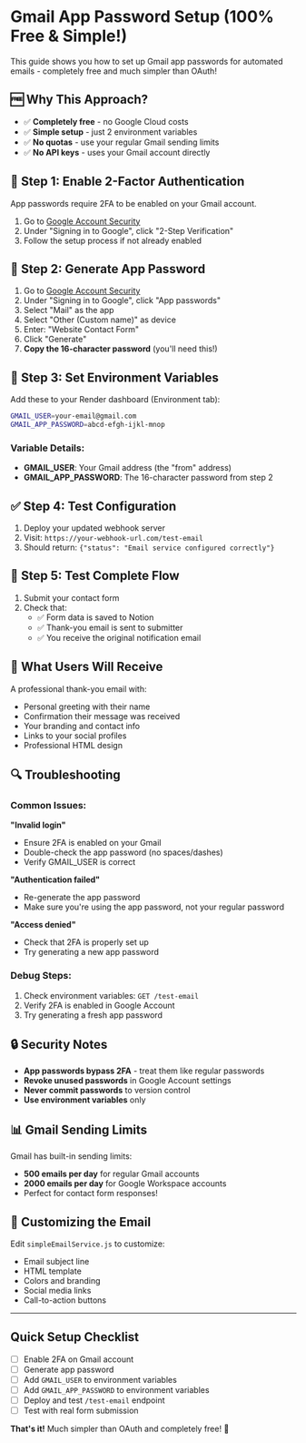 # Gmail App Password Setup (100% Free & Simple!)

This guide shows you how to set up Gmail app passwords for automated emails - completely free and much simpler than OAuth!

## 🆓 **Why This Approach?**

- ✅ **Completely free** - no Google Cloud costs
- ✅ **Simple setup** - just 2 environment variables
- ✅ **No quotas** - use your regular Gmail sending limits
- ✅ **No API keys** - uses your Gmail account directly

## 🔧 **Step 1: Enable 2-Factor Authentication**

App passwords require 2FA to be enabled on your Gmail account.

1. Go to [Google Account Security](https://myaccount.google.com/security)
2. Under "Signing in to Google", click "2-Step Verification"
3. Follow the setup process if not already enabled

## 🔑 **Step 2: Generate App Password**

1. Go to [Google Account Security](https://myaccount.google.com/security)
2. Under "Signing in to Google", click "App passwords"
3. Select "Mail" as the app
4. Select "Other (Custom name)" as device
5. Enter: "Website Contact Form" 
6. Click "Generate"
7. **Copy the 16-character password** (you'll need this!)

## 🔐 **Step 3: Set Environment Variables**

Add these to your Render dashboard (Environment tab):

```bash
GMAIL_USER=your-email@gmail.com
GMAIL_APP_PASSWORD=abcd-efgh-ijkl-mnop
```

### Variable Details:

- **GMAIL_USER**: Your Gmail address (the "from" address)
- **GMAIL_APP_PASSWORD**: The 16-character password from step 2

## ✅ **Step 4: Test Configuration**

1. Deploy your updated webhook server
2. Visit: `https://your-webhook-url.com/test-email`
3. Should return: `{"status": "Email service configured correctly"}`

## 🚀 **Step 5: Test Complete Flow**

1. Submit your contact form
2. Check that:
   - ✅ Form data is saved to Notion
   - ✅ Thank-you email is sent to submitter
   - ✅ You receive the original notification email

## 📧 **What Users Will Receive**

A professional thank-you email with:
- Personal greeting with their name
- Confirmation their message was received
- Your branding and contact info
- Links to your social profiles
- Professional HTML design

## 🔍 **Troubleshooting**

### Common Issues:

**"Invalid login"**
- Ensure 2FA is enabled on your Gmail
- Double-check the app password (no spaces/dashes)
- Verify GMAIL_USER is correct

**"Authentication failed"**
- Re-generate the app password
- Make sure you're using the app password, not your regular password

**"Access denied"**
- Check that 2FA is properly set up
- Try generating a new app password

### Debug Steps:

1. Check environment variables: `GET /test-email`
2. Verify 2FA is enabled in Google Account
3. Try generating a fresh app password

## 🔒 **Security Notes**

- **App passwords bypass 2FA** - treat them like regular passwords
- **Revoke unused passwords** in Google Account settings
- **Never commit passwords** to version control
- **Use environment variables** only

## 📊 **Gmail Sending Limits**

Gmail has built-in sending limits:
- **500 emails per day** for regular Gmail accounts
- **2000 emails per day** for Google Workspace accounts
- Perfect for contact form responses!

## 🎨 **Customizing the Email**

Edit `simpleEmailService.js` to customize:
- Email subject line
- HTML template
- Colors and branding
- Social media links
- Call-to-action buttons

---

## Quick Setup Checklist

- [ ] Enable 2FA on Gmail account
- [ ] Generate app password
- [ ] Add `GMAIL_USER` to environment variables
- [ ] Add `GMAIL_APP_PASSWORD` to environment variables  
- [ ] Deploy and test `/test-email` endpoint
- [ ] Test with real form submission

**That's it!** Much simpler than OAuth and completely free! 🎉